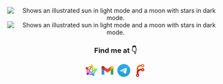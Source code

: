 <div>
  <p align="center">
    <picture>
    <source media="(prefers-color-scheme: dark)" srcset="https://github-readme-stats.vercel.app/api?username=xinyangli&theme=dracula&count_private=true&show_icons=true&include_all_commits=true">
    <source media="(prefers-color-scheme: light)" srcset="https://github-readme-stats.vercel.app/api?username=xinyangli&theme=swift&count_private=true&show_icons=true&include_all_commits=true">
    <img alt="Shows an illustrated sun in light mode and a moon with stars in dark mode." src="https://user-images.githubusercontent.com/25423296/163456779-a8556205-d0a5-45e2-ac17-42d089e3c3f8.png" height="184px">
    </picture>
    <picture>
    <source media="(prefers-color-scheme: dark)" srcset="https://github-readme-stats.vercel.app/api/top-langs/?username=xinyangli&theme=dracula&layout=compact&langs_count=8&include_all_commits=true">
    <source media="(prefers-color-scheme: light)" srcset="https://github-readme-stats.vercel.app/api/top-langs/?username=xinyangli&theme=swift&layout=compact&langs_count=8&include_all_commits=true">
    <img alt="Shows an illustrated sun in light mode and a moon with stars in dark mode." src="https://user-images.githubusercontent.com/25423296/163456779-a8556205-d0a5-45e2-ac17-42d089e3c3f8.png" height="184px">
    </picture>
  </p>
</div>

<h3 align="center">Find me at 👇</h3>
<p align="center">
  <a href="https://gts.xiny.li/@xin"><img src="./assets/fediverse.png" height=30px width=30px/></a>&nbsp;
  <a href="mailto:lixinyang411@gmail.com"><img src="./assets/gmail.png" height=30px width=30px/></a>&nbsp;
  <a href="https://t.me/xinyang_li"><img src="./assets/telegram.svg" height=30px width=30px/></a>&nbsp;
  <a href="https://git.xiny.li/"><img src="./assets/forgejo.svg" height=30px width=30px/></a>
</p>
